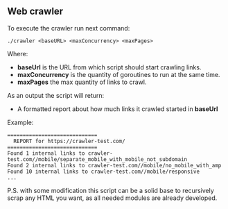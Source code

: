 ## Web crawler

To execute the crawler run next command:

```./crawler <baseURL> <maxConcurrency> <maxPages>```

Where:
- **baseUrl** is the URL from which script should start crawling links.
- **maxConcurrency** is the quantity of goroutines to run at the same time.
- **maxPages** the max quantity of links to crawl.

As an output the script will return:
- A formatted report about how much links it crawled started in **baseUrl**

Example:
```
=============================
  REPORT for https://crawler-test.com/
=============================
Found 1 internal links to crawler-test.com//mobile/separate_mobile_with_mobile_not_subdomain
Found 2 internal links to crawler-test.com//mobile/no_mobile_with_amp
Found 10 internal links to crawler-test.com//mobile/responsive
...
```

P.S. with some modification this script can be a solid base to recursively scrap any HTML you want, as all needed modules are already developed.